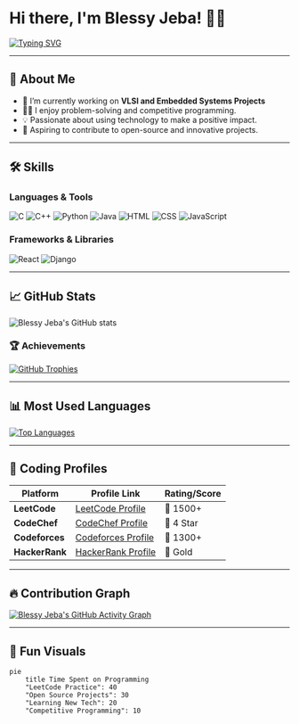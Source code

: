 # Hi there, I'm Blessy Jeba! 👋✨

[![Typing SVG](https://readme-typing-svg.herokuapp.com?font=Roboto+Slab&color=%2336BCF7&size=25&center=true&vCenter=true&lines=_Electrical+and+Electronics+Engineer;Coding+Enthusiast;Open+Source+Contributor)](https://git.io/typing-svg)

---

## 🚀 About Me
- 🌱 I’m currently working on **VLSI and Embedded Systems Projects**
- 👩‍💻 I enjoy problem-solving and competitive programming.
- 💡 Passionate about using technology to make a positive impact.
- 🎯 Aspiring to contribute to open-source and innovative projects.

---

## 🛠️ Skills

### Languages & Tools
![C](https://img.shields.io/badge/-C-00599C?style=flat-square&logo=c&logoColor=white)
![C++](https://img.shields.io/badge/-C++-00599C?style=flat-square&logo=c%2B%2B&logoColor=white)
![Python](https://img.shields.io/badge/-Python-3776AB?style=flat-square&logo=python&logoColor=white)
![Java](https://img.shields.io/badge/-Java-007396?style=flat-square&logo=java&logoColor=white)
![HTML](https://img.shields.io/badge/-HTML5-E34F26?style=flat-square&logo=html5&logoColor=white)
![CSS](https://img.shields.io/badge/-CSS3-1572B6?style=flat-square&logo=css3&logoColor=white)
![JavaScript](https://img.shields.io/badge/-JavaScript-F7DF1E?style=flat-square&logo=javascript&logoColor=black)

### Frameworks & Libraries
![React](https://img.shields.io/badge/-React-61DAFB?style=flat-square&logo=react&logoColor=white)
![Django](https://img.shields.io/badge/-Django-092E20?style=flat-square&logo=django&logoColor=white)

---

## 📈 GitHub Stats
![Blessy Jeba's GitHub stats](https://github-readme-stats.vercel.app/api?username=blessyjeba10c&show_icons=true&theme=radical)

### 🏆 Achievements
[![GitHub Trophies](https://github-profile-trophy.vercel.app/?username=blessyjeba10c&theme=onedark)](https://github.com/ryo-ma/github-profile-trophy)

---

## 📊 Most Used Languages
[![Top Languages](https://github-readme-stats.vercel.app/api/top-langs/?username=blessyjeba10c&layout=compact&theme=radical)](https://github.com/anuraghazra/github-readme-stats)

---

## 🚀 Coding Profiles

| Platform   | Profile Link                                | Rating/Score |
|------------|---------------------------------------------|--------------|
| **LeetCode** | [LeetCode Profile](https://leetcode.com/username/)   | 🌟 1500+   |
| **CodeChef** | [CodeChef Profile](https://www.codechef.com/users/username) | 🌟 4 Star  |
| **Codeforces** | [Codeforces Profile](https://codeforces.com/profile/username) | 🌟 1300+   |
| **HackerRank** | [HackerRank Profile](https://www.hackerrank.com/username)   | 🌟 Gold    |

---

## 🔥 Contribution Graph
[![Blessy Jeba's GitHub Activity Graph](https://github-readme-activity-graph.vercel.app/graph?username=blessyjeba10c&theme=react-dark)](https://github.com/ashutosh00710/github-readme-activity-graph)

---

## 🎨 Fun Visuals
```mermaid
pie
    title Time Spent on Programming
    "LeetCode Practice": 40
    "Open Source Projects": 30
    "Learning New Tech": 20
    "Competitive Programming": 10

